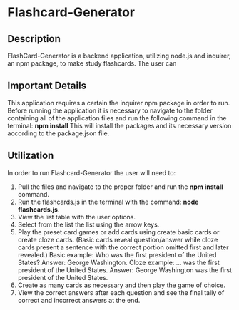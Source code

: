 # Flashcard-Generator

## Description
FlashCard-Generator is a backend application, utilizing node.js and inquirer, an npm package, to make study flashcards. The user can 

## Important Details
This application requires a certain the inquirer npm package in order to run.
Before running the application it is necessary to navigate to the folder containing all of the application files and run the following command in the terminal: **npm install**
This will install  the packages and its necessary version according to the package.json file.

## Utilization
In order to run Flashcard-Generator the user will need to: 
1. Pull the files and navigate to the proper folder and run the **npm install** command. 
2. Run the flashcards.js in the terminal with the command: **node flashcards.js**.
3. View the list table with the user options.
4. Select from the list the list using the arrow keys.
5. Play the preset card games or add cards using create basic cards or create cloze cards. (Basic cards reveal question/answer while cloze cards present a sentence with the correct portion omitted first and later revealed.)
Basic example: Who was the first president of the United States? Answer: George Washington.
Cloze example: ... was the first president of the United States. Answer: George Washington was the first president of the United States.
6. Create as many cards as necessary and then play the game of choice.
7. View the correct answers after each question and see the final tally of correct and incorrect answers at the end.